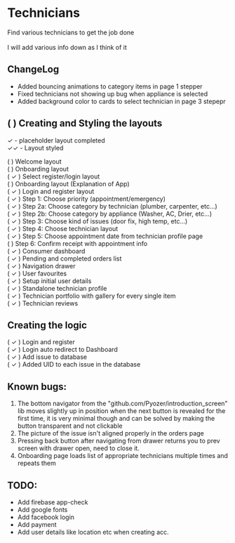 # Technicians

Find various technicians to get the job done<br />
<br />
I will add various info down as I think of it<br />

## ChangeLog

- Added bouncing animations to category items in page 1 stepper
- Fixed technicians not showing up bug when appliance is selected
- Added background color to cards to select technician in page 3 stepepr

## (  ) Creating and Styling the layouts

✓ - placeholder layout completed<br />
✓✓ - Layout styled<br />

(  ) Welcome layout<br />
   (  ) Onboarding layout<br />
   ( ✓ ) Select register/login layout<br />
(   ) Onboarding layout (Explanation of App)<br />
( ✓ ) Login and register layout<br />
( ✓ ) Step 1: Choose priority (appointment/emergency)<br />
( ✓ ) Step 2a: Choose category by technician (plumber, carpenter, etc...)<br />
( ✓ ) Step 2b: Choose category by appliance (Washer, AC, Drier, etc...)<br />
( ✓ ) Step 3: Choose kind of issues (door fix, high temp, etc...)<br />
( ✓ ) Step 4: Choose technician layout<br />
( ✓ ) Step 5: Choose appointment date from technician profile page<br />
(  ) Step 6: Confirm receipt with appointment info<br />
( ✓ ) Consumer dashboard<br />
( ✓ ) Pending and completed orders list<br />
( ✓ ) Navigation drawer<br />
( ✓ ) User favourites<br />
( ✓ ) Setup initial user details<br />
( ✓ ) Standalone technician profile<br />
( ✓ ) Technician portfolio with gallery for every single item<br />
( ✓ ) Technician reviews<br />

## Creating the logic

( ✓ ) Login and register<br />
( ✓ ) Login auto redirect to Dashboard<br />
( ✓ ) Add issue to database<br />
( ✓ ) Added UID to each issue in the database<br />

[comment]: <> (## Features to implement:)

[comment]: <> (1. Ability for technician to choose if they can serve emergencies or not<br />)

[comment]: <> (2. Technician setup profile will include<br />)

[comment]: <> (   a. Selecting category<br />)

[comment]: <> (   b. Selecting availability for emergencies<br />)

[comment]: <> (   c. Selecting charge rate<br />)

[comment]: <> (   d. How much time average per job<br />)

[comment]: <> (   e. Contact info<br />)

[comment]: <> (3. Auto-booking system for technician to prevent conflicts<br />)

[comment]: <> (4. Confirm identity of technician using national ID<br />)

[comment]: <> (5. Online and physical payment available<br />)

[comment]: <> (6. Technician profile page will contain previous work photos and reviews,this is the )

[comment]: <> (same page that the consumer will be able to book an appointment from.<br />)

[comment]: <> (7. NO CHAT SYSTEM<br />)

## Known bugs:

1. The bottom navigator from the "github.com/Pyozer/introduction_screen" lib moves slightly up in
position when the next button is revealed for the first time, it is very minimal though and can be
solved by making the button transparent and not clickable
2. The picture of the issue isn't aligned properly in the orders page
3. Pressing back button after navigating from drawer returns you to prev screen with drawer open, 
need to close it.
4. Onboarding page loads list of appropriate technicians multiple times and repeats them

[comment]: <> (## New things I learned:)

## TODO:

- Add firebase app-check
- Add google fonts
- Add facebook login
- Add payment
- Add user details like location etc when creating acc.

[comment]: <> (Visit Facebook Developer Account and click on the app you have created, )

[comment]: <> (and at the top of the dashboard change it to Live App.)

[comment]: <> (facebook data deletion link is a problem, try to fix it later)
